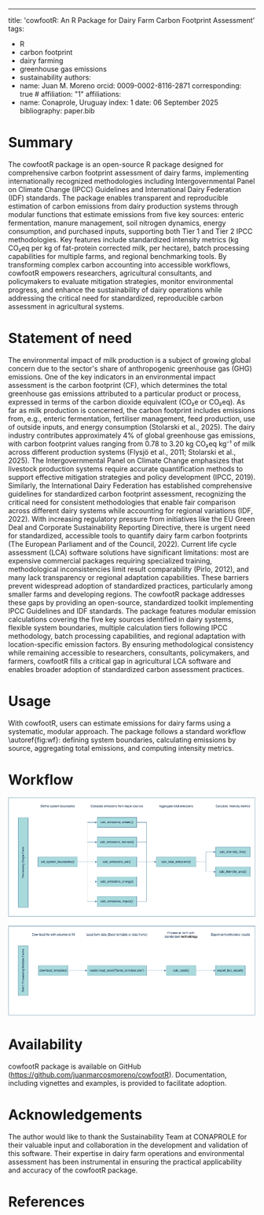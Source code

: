 ---
title: 'cowfootR: An R Package for Dairy Farm Carbon Footprint Assessment'
tags:
  - R
  - carbon footprint
  - dairy farming
  - greenhouse gas emissions
  - sustainability
authors:
  - name: Juan M. Moreno
    orcid: 0009-0002-8116-2871
    corresponding: true #
    affiliation: "1"
affiliations:
 - name: Conaprole, Uruguay
   index: 1
date: 06 September 2025
bibliography: paper.bib

# Summary

The cowfootR package is an open-source R package designed for comprehensive 
carbon footprint assessment of dairy farms, implementing internationally 
recognized methodologies including Intergovernmental Panel on Climate Change 
(IPCC) Guidelines and International Dairy Federation (IDF) standards. The 
package enables transparent and reproducible estimation of carbon emissions 
from dairy production systems through modular functions that estimate emissions 
from five key sources: enteric fermentation, manure management, soil nitrogen 
dynamics, energy consumption, and purchased inputs, supporting both Tier 1 and 
Tier 2 IPCC methodologies. Key features include standardized intensity metrics 
(kg CO₂eq per kg of fat-protein corrected milk, per hectare), batch processing 
capabilities for multiple farms, and regional benchmarking tools. By 
transforming complex carbon accounting into accessible workflows, cowfootR 
empowers researchers, agricultural consultants, and policymakers to evaluate 
mitigation strategies, monitor environmental progress, and enhance the 
sustainability of dairy operations while addressing the critical need for 
standardized, reproducible carbon assessment in agricultural systems.

# Statement of need

The environmental impact of milk production is a subject of growing global 
concern due to the sector's share of anthropogenic greenhouse gas (GHG) 
emissions. One of the key indicators in an environmental impact assessment is 
the carbon footprint (CF), which determines the total greenhouse gas emissions 
attributed to a particular product or process, expressed in terms of the carbon 
dioxide equivalent (CO₂e or CO₂eq). As far as milk production is concerned, the 
carbon footprint includes emissions from, e.g., enteric fermentation, fertiliser 
management, feed production, use of outside inputs, and energy consumption 
(Stolarski et al., 2025).
The dairy industry contributes approximately 4% of global greenhouse gas 
emissions, with carbon footprint values ranging from 0.78 to 3.20 kg CO₂eq kg⁻¹ 
of milk across different production systems (Flysjö et al., 2011; 
Stolarski et al., 2025). The Intergovernmental Panel on Climate Change 
emphasizes that livestock production systems require accurate quantification 
methods to support effective mitigation strategies and policy development 
(IPCC, 2019). Similarly, the International Dairy Federation has established 
comprehensive guidelines for standardized carbon footprint assessment, 
recognizing the critical need for consistent methodologies that enable fair 
comparison across different dairy systems while accounting for regional 
variations (IDF, 2022).
With increasing regulatory pressure from initiatives like the EU Green Deal and 
Corporate Sustainability Reporting Directive, there is urgent need for 
standardized, accessible tools to quantify dairy farm carbon footprints 
(The European Parliament and of the Council, 2022). Current life cycle 
assessment (LCA) software solutions have significant limitations: most are 
expensive commercial packages requiring specialized training, methodological 
inconsistencies limit result comparability (Pirlo, 2012), and many lack 
transparency or regional adaptation capabilities. These barriers prevent 
widespread adoption of standardized practices, particularly among smaller farms 
and developing regions.
The cowfootR package addresses these gaps by providing an open-source, 
standardized toolkit implementing IPCC Guidelines and IDF standards. The package 
features modular emission calculations covering the five key sources identified 
in dairy systems, flexible system boundaries, multiple calculation tiers following 
IPCC methodology, batch processing capabilities, and regional adaptation with 
location-specific emission factors. By ensuring methodological consistency while 
remaining accessible to researchers, consultants, policymakers, and farmers, 
cowfootR fills a critical gap in agricultural LCA software and enables broader 
adoption of standardized carbon assessment practices.


# Usage
With cowfootR, users can estimate emissions for dairy farms using a systematic, 
modular approach. The package follows a standard workflow \autoref{fig:wf}: defining system 
boundaries, calculating emissions by source, aggregating total emissions, 
and computing intensity metrics.

# Workflow

![Fig.1 Workflow\label{fig:wf}](man/figures/cowfoot_workflow.png)

# Availability

cowfootR package is available on GitHub 
(https://github.com/juanmarcosmoreno/cowfootR). Documentation, including 
vignettes and examples, is provided to facilitate adoption.

# Acknowledgements

The author would like to thank the Sustainability Team at CONAPROLE for their 
valuable input and collaboration in the development and validation of this 
software. Their expertise in dairy farm operations and environmental assessment 
has been instrumental in ensuring the practical applicability and accuracy of 
the cowfootR package.

# References
